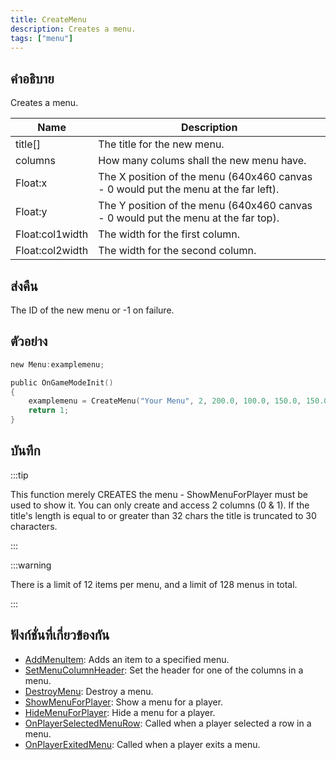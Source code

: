 ```yaml
---
title: CreateMenu
description: Creates a menu.
tags: ["menu"]
---
```


## คำอธิบาย

Creates a menu.

| Name            | Description                                                                         |
| --------------- | ----------------------------------------------------------------------------------- |
| title[]         | The title for the new menu.                                                         |
| columns         | How many colums shall the new menu have.                                            |
| Float:x         | The X position of the menu (640x460 canvas - 0 would put the menu at the far left). |
| Float:y         | The Y position of the menu (640x460 canvas - 0 would put the menu at the far top).  |
| Float:col1width | The width for the first column.                                                     |
| Float:col2width | The width for the second column.                                                    |

## ส่งคืน

The ID of the new menu or -1 on failure.

## ตัวอย่าง

```c
new Menu:examplemenu;

public OnGameModeInit()
{
    examplemenu = CreateMenu("Your Menu", 2, 200.0, 100.0, 150.0, 150.0);
    return 1;
}
```

## บันทึก

:::tip

This function merely CREATES the menu - ShowMenuForPlayer must be used to show it. You can only create and access 2 columns (0 & 1). If the title's length is equal to or greater than 32 chars the title is truncated to 30 characters.

:::

:::warning

There is a limit of 12 items per menu, and a limit of 128 menus in total.

:::

## ฟังก์ชั่นที่เกี่ยวข้องกัน

- [AddMenuItem](../../scripting/functions/AddMenuItem.md): Adds an item to a specified menu.
- [SetMenuColumnHeader](../../scripting/functions/SetMenuColumnHeader.md): Set the header for one of the columns in a menu.
- [DestroyMenu](../../scripting/functions/DestroyMenu.md): Destroy a menu.
- [ShowMenuForPlayer](../../scripting/functions/ShowMenuForPlayer.md): Show a menu for a player.
- [HideMenuForPlayer](../../scripting/functions/HideMenuForPlayer.md): Hide a menu for a player.
- [OnPlayerSelectedMenuRow](../../scripting/callbacks/OnPlayerSelectedMenuRow.md): Called when a player selected a row in a menu.
- [OnPlayerExitedMenu](../../scripting/callbacks/OnPlayerExitedMenu.md): Called when a player exits a menu.
